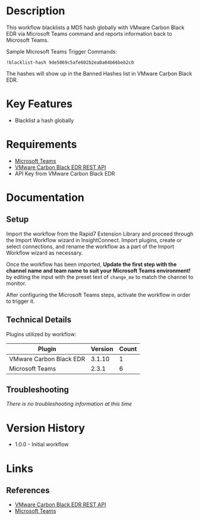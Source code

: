 # Description

This workflow blacklists a MD5 hash globally with VMware Carbon Black EDR via Microsoft Teams command and reports information back to Microsoft Teams.

Sample Microsoft Teams Trigger Commands:

`!blacklist-hash 9de5069c5afe602b2ea0a04b66beb2c0`

The hashes will show up in the Banned Hashes list in VMware Carbon Black EDR.

# Key Features

* Blacklist a hash globally

# Requirements

* [Microsoft Teams](https://www.microsoft.com/en-us/microsoft-365/microsoft-teams/group-chat-software)
* [VMware Carbon Black EDR REST API](https://developer.carbonblack.com/guide/enterprise-response/)
* API Key from VMware Carbon Black EDR

# Documentation

## Setup

Import the workflow from the Rapid7 Extension Library and proceed through the Import Workflow wizard in InsightConnect. Import plugins, create or select connections, and rename the workflow as a part of the Import Workflow wizard as necessary.

Once the workflow has been imported, **Update the first step with the channel name and team name to suit your Microsoft Teams environment!** by editing the input with the preset text of `change_me` to match the channel to monitor.

After configuring the Microsoft Teams steps, activate the workflow in order to trigger it.
 
## Technical Details

Plugins utilized by workflow:

|Plugin|Version|Count|
|----|----|--------|
|VMware Carbon Black EDR|3.1.10|1|
|Microsoft Teams|2.3.1|6|

## Troubleshooting

_There is no troubleshooting information at this time_

# Version History

* 1.0.0 - Initial workflow

# Links

## References

* [VMware Carbon Black EDR REST API](https://developer.carbonblack.com/guide/enterprise-response/)
* [Microsoft Teams](https://www.microsoft.com/en-us/microsoft-365/microsoft-teams/group-chat-software)
